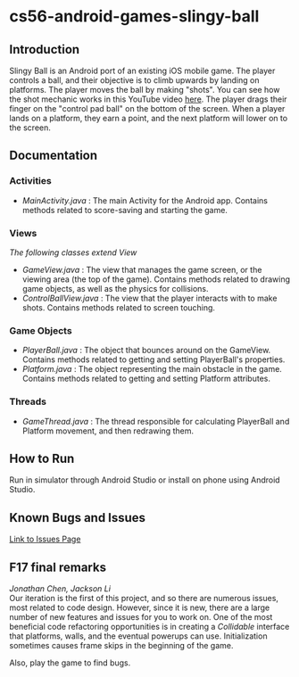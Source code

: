 # cs56-android-games-slingy-ball

## Introduction
Slingy Ball is an Android port of an existing iOS mobile game. 
The player controls a ball, and their objective is to climb upwards by landing on platforms. 
The player moves the ball by making "shots". You can see how the shot mechanic works in this YouTube video [here](https://www.youtube.com/watch?v=DHGi1dEkDo0&t=90s). 
The player drags their finger on the "control pad ball" on the bottom of the screen. 
When a player lands on a platform, they earn a point, and the next platform will lower on to the screen. 

## Documentation
### Activities
* *MainActivity.java* : The main Activity for the Android app. Contains methods related to score-saving and starting the game.
### Views
*The following classes extend View*
* *GameView.java* : The view that manages the game screen, or the viewing area (the top of the game). Contains methods related to drawing game objects, as well as the physics for collisions.
* *ControlBallView.java* : The view that the player interacts with to make shots. Contains methods related to screen touching.
### Game Objects
* *PlayerBall.java* : The object that bounces around on the GameView. Contains methods related to getting and setting PlayerBall's properties.
* *Platform.java* : The object representing the main obstacle in the game. Contains methods related to getting and setting Platform attributes.
### Threads
* *GameThread.java* : The thread responsible for calculating PlayerBall and Platform movement, and then redrawing them.

## How to Run
Run in simulator through Android Studio or install on phone using Android Studio. 

## Known Bugs and Issues
[Link to Issues Page](https://github.com/UCSB-CS56-Projects/cs56-android-games-slingy-ball/issues)

## F17 final remarks
*Jonathan Chen, Jackson Li*  
Our iteration is the first of this project, and so there are numerous issues, most related to code design. 
However, since it is new, there are a large number of new features and issues for you to work on. 
One of the most beneficial code refactoring opportunities is in creating a *Collidable* interface that platforms, walls, and the eventual powerups can use. 
Initialization sometimes causes frame skips in the beginning of the game. 

Also, play the game to find bugs. 
